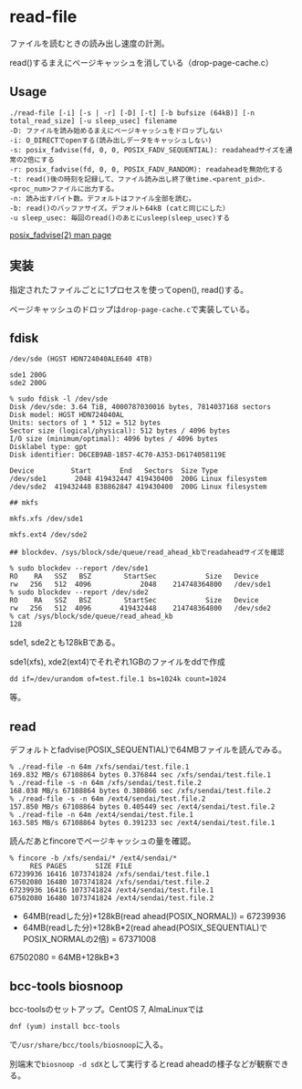 # read-file

ファイルを読むときの読み出し速度の計測。

read()するまえにページキャッシュを消している（drop-page-cache.c）

## Usage

```
./read-file [-i] [-s | -r] [-D] [-t] [-b bufsize (64kB)] [-n total_read_size] [-u sleep_usec] filename
-D: ファイルを読み始めるまえにページキャッシュをドロップしない
-i: O_DIRECTでopenする(読み出しデータをキャッシュしない)
-s: posix_fadvise(fd, 0, 0, POSIX_FADV_SEQUENTIAL): readaheadサイズを通常の2倍にする
-r: posix_fadvise(fd, 0, 0, POSIX_FADV_RANDOM): readaheadを無効化する
-t: read()後の時刻を記録して、ファイル読み出し終了後time.<parent_pid>.<proc_num>ファイルに出力する。
-n: 読み出すバイト数。デフォルトはファイル全部を読む。
-b: read()のバッファサイズ。デフォルト64kB (catと同じにした）
-u sleep_usec: 毎回のread()のあとにusleep(sleep_usec)する
```

[posix_fadvise(2) man page](https://man7.org/linux/man-pages/man2/posix_fadvise.2.html)

## 実装

指定されたファイルごとに1プロセスを使ってopen(), read()する。

ページキャッシュのドロップは``drop-page-cache.c``で実装している。

## fdisk

```console
/dev/sde (HGST HDN724040ALE640 4TB)

sde1 200G 
sde2 200G

% sudo fdisk -l /dev/sde
Disk /dev/sde: 3.64 TiB, 4000787030016 bytes, 7814037168 sectors
Disk model: HGST HDN724040AL
Units: sectors of 1 * 512 = 512 bytes
Sector size (logical/physical): 512 bytes / 4096 bytes
I/O size (minimum/optimal): 4096 bytes / 4096 bytes
Disklabel type: gpt
Disk identifier: D6CEB9AB-1857-4C70-A353-D6174058119E

Device         Start       End   Sectors  Size Type
/dev/sde1       2048 419432447 419430400  200G Linux filesystem
/dev/sde2  419432448 838862847 419430400  200G Linux filesystem

## mkfs

mkfs.xfs /dev/sde1

mkfs.ext4 /dev/sde2

## blockdev、/sys/block/sde/queue/read_ahead_kbでreadaheadサイズを確認

% sudo blockdev --report /dev/sde1
RO    RA   SSZ   BSZ        StartSec            Size   Device
rw   256   512  4096            2048    214748364800   /dev/sde1
% sudo blockdev --report /dev/sde2
RO    RA   SSZ   BSZ        StartSec            Size   Device
rw   256   512  4096       419432448    214748364800   /dev/sde2
% cat /sys/block/sde/queue/read_ahead_kb
128
```

sde1, sde2とも128kBである。

sde1(xfs), xde2(ext4)でそれぞれ1GBのファイルをddで作成
```
dd if=/dev/urandom of=test.file.1 bs=1024k count=1024
```
等。

## read

デフォルトとfadvise(POSIX_SEQUENTIAL)で64MBファイルを読んでみる。

```console
% ./read-file -n 64m /xfs/sendai/test.file.1
169.832 MB/s 67108864 bytes 0.376844 sec /xfs/sendai/test.file.1
% ./read-file -s -n 64m /xfs/sendai/test.file.2
168.038 MB/s 67108864 bytes 0.380866 sec /xfs/sendai/test.file.2
% ./read-file -s -n 64m /ext4/sendai/test.file.2
157.850 MB/s 67108864 bytes 0.405449 sec /ext4/sendai/test.file.2
% ./read-file -n 64m /ext4/sendai/test.file.1
163.585 MB/s 67108864 bytes 0.391233 sec /ext4/sendai/test.file.1
```

読んだあとfincoreでページキャッシュの量を確認。

```
% fincore -b /xfs/sendai/* /ext4/sendai/*
     RES PAGES       SIZE FILE
67239936 16416 1073741824 /xfs/sendai/test.file.1
67502080 16480 1073741824 /xfs/sendai/test.file.2
67239936 16416 1073741824 /ext4/sendai/test.file.1
67502080 16480 1073741824 /ext4/sendai/test.file.2
```

- 64MB(readした分)+128kB(read ahead(POSIX_NORMAL)) = 67239936
- 64MB(readした分)+128kB*2(read ahead(POSIX_SEQUENTIAL)でPOSIX_NORMALの2倍) = 67371008

67502080 = 64MB+128kB*3

## bcc-tools biosnoop

bcc-toolsのセットアップ。CentOS 7, AlmaLinuxでは

```
dnf (yum) install bcc-tools
```
で``/usr/share/bcc/tools/biosnoop``に入る。

別端末で``biosnoop -d sdX``として実行するとread aheadの様子などが観察できる。

